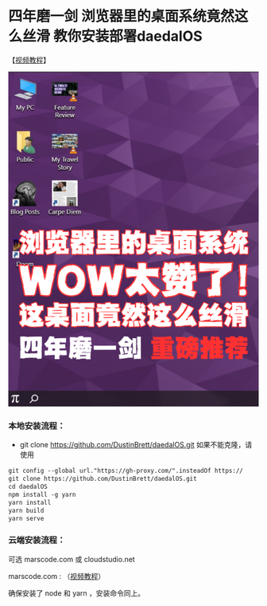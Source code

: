 # 四年磨一剑 浏览器里的桌面系统竟然这么丝滑 教你安装部署daedalOS

【[视频教程](https://www.bilibili.com/video/BV1GX6qYeEKw/)】

![daedalOS](../assets/others/41.png)

### 本地安装流程：

- git clone https://github.com/DustinBrett/daedalOS.git
如果不能克隆，请使用
``` 
git config --global url."https://gh-proxy.com/".insteadOf https://
git clone https://github.com/DustinBrett/daedalOS.git
cd daedalOS
npm install -g yarn
yarn install
yarn build
yarn serve
```

### 云端安装流程：
可选 marscode.com 或 cloudstudio.net

marscode.com : （[视频教程](https://www.bilibili.com/video/BV1JRStYCEsU/)）

确保安装了 node 和 yarn ，安装命令同上。


